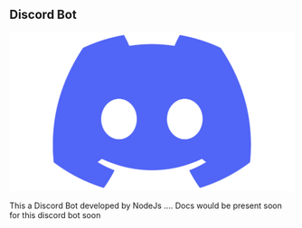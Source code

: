 ## Discord Bot 
![Discord](images/discord+bot.png)

This a Discord Bot developed by NodeJs ....
Docs would be present soon for this discord bot soon

